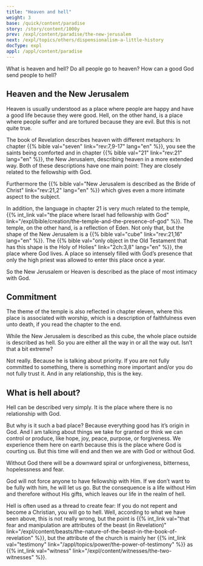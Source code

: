 ```yaml
---
title: "Heaven and hell"
weight: 3
base: /quick/content/paradise
story: /story/content/1000y
prev: /expl/content/paradise/the-new-jerusalem
next: /expl/topics/others/dispensionalism-a-little-history
docType: expl
appl: /appl/content/paradise
---
```


What is heaven and hell? Do all people go to heaven? How can a good God send people to hell?

## Heaven and the New Jerusalem

<a name="8183"></a>
Heaven is usually understood as a place where people are happy and have a good life because they were good. Hell, on the other hand, is a place where people suffer and are tortured because they are evil. But this is not quite true.

The book of Revelation describes heaven with different metaphors: In chapter {{% bible val="seven" link="rev:7,9-17" lang="en" %}}, you see the saints being comforted and in chapter {{% bible val="21" link="rev:21" lang="en" %}}, the New Jerusalem, describing heaven in a more extended way. Both of these descriptions have one main point: They are closely related to the fellowship with God.

Furthermore the {{% bible val="New Jerusalem is described as the Bride of Christ" link="rev:21,2" lang="en" %}} which gives even a more intimate aspect to the subject.

In addition, the language in chapter 21 is very much related to the temple, {{% int_link val="the place where Israel had fellowship with God" link="/expl/bible/creation/the-temple-and-the-presence-of-god" %}}. The temple, on the other hand, is a reflection of Eden. Not only that, but the shape of the New Jerusalem is a {{% bible val="cube" link="rev:21,16" lang="en" %}}. The {{% bible val="only object in the Old Testament that has this shape is the Holy of Holies" link="2ch:3,8" lang="en" %}}, the place where God lives. A place so intensely filled with God’s presence that only the high priest was allowed to enter this place once a year.

So the New Jerusalem or Heaven is described as the place of most intimacy with God.

## Commitment

<a name="b4ca"></a>
The theme of the temple is also reflected in chapter eleven, where this place is associated with worship, which is a description of faithfulness even unto death, if you read the chapter to the end.

While the New Jerusalem is described as this cube, the whole place outside is described as hell. So you are either all the way in or all the way out. Isn’t that a bit extreme?

Not really. Because he is talking about priority. If you are not fully committed to something, there is something more important and/or you do not fully trust it. And in any relationship, this is the key.

## What is hell about?

<a name="1a72"></a>
Hell can be described very simply. It is the place where there is no relationship with God.

But why is it such a bad place? Because everything good has it’s origin in God. And I am talking about things we take for granted or think we can control or produce, like hope, joy, peace, purpose, or forgiveness. We experience them here on earth because this is the place where God is courting us. But this time will end and then we are with God or without God.

Without God there will be a downward spiral or unforgiveness, bitterness, hopelessness and fear.

God will not force anyone to have fellowship with Him. If we don’t want to be fully with him, he will let us go. But the consequence is a life without Him and therefore without His gifts, which leaves our life in the realm of hell.

Hell is often used as a thread to create fear: If you do not repent and become a Christian, you will go to hell. Well, according to what we have seen above, this is not really wrong, but the point is {{% int_link val="that fear and manipulation are attributes of the beast (in Revelation)" link="/expl/content/beasts/the-nature-of-the-beast-in-the-book-of-revelation" %}}, but the attribute of the church is mainly her {{% int_link val="testimony" link="/appl/topics/power/the-power-of-testimony" %}} as {{% int_link val="witness" link="/expl/content/witnesses/the-two-witnesses" %}}.

